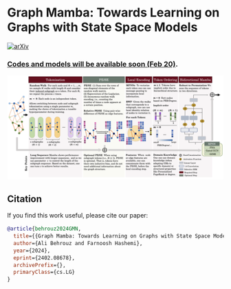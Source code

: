# Graph Mamba: Towards Learning on Graphs with State Space Models

[![arXiv](https://img.shields.io/badge/arXiv-2205.12454-b31b1b.svg)](https://arxiv.org/abs/2402.08678)


### <ins>Codes and models will be available soon (Feb 20)</ins>.



![GMNs-viz](./GMN.png)



## Citation

If you find this work useful, please cite our paper:
```bibtex
@article{behrouz2024GMN,
  title={{Graph Mamba: Towards Learning on Graphs with State Space Models}}, 
  author={Ali Behrouz and Farnoosh Hashemi},
  year={2024},
  eprint={2402.08678},
  archivePrefix={},
  primaryClass={cs.LG}
}
```
